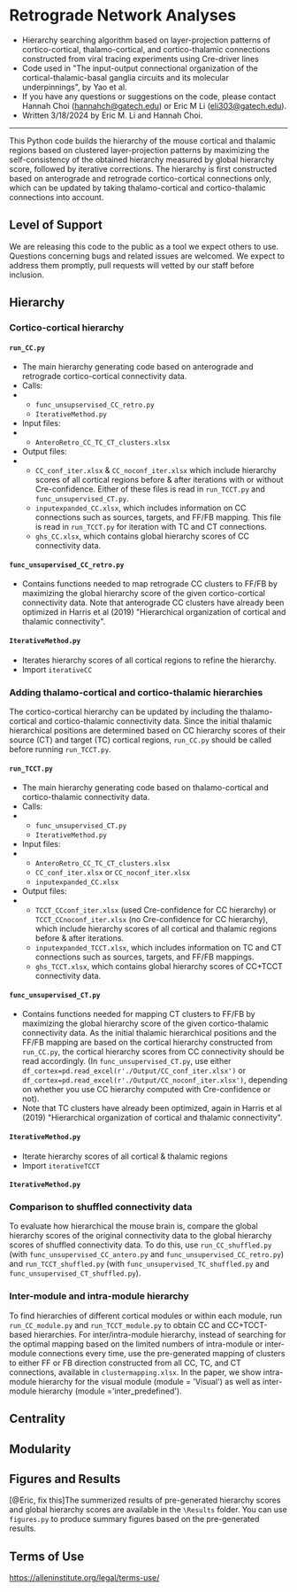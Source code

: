 # Retrograde Network Analyses
- Hierarchy searching algorithm based on layer-projection patterns of cortico-cortical, thalamo-cortical, and cortico-thalamic connections constructed from viral tracing experiments using Cre-driver lines
- Code used in "The input-output connectional organization of the cortical-thalamic-basal ganglia circuits and its molecular underpinnings", by Yao et al.
- If you have any questions or suggestions on the code, please contact Hannah Choi (hannahch@gatech.edu) or Eric M Li (eli303@gatech.edu).
- Written 3/18/2024 by Eric M. Li and Hannah Choi.
---
This Python code builds the hierarchy of the mouse cortical and thalamic regions based on clustered layer-projection patterns by maximizing the self-consistency of the obtained hierarchy measured by global hierarchy score, followed by iterative corrections. The hierarchy is first constructed based on anterograde and retrograde cortico-cortical connections only, which can be updated by taking thalamo-cortical and cortico-thalamic connections into account.
## Level of Support
We are releasing this code to the public as a tool we expect others to use. Questions concerning bugs and related issues are welcomed. We expect to address them promptly, pull requests will vetted by our staff before inclusion.

## Hierarchy
### Cortico-cortical hierarchy
#### `run_CC.py`
- The main hierarchy generating code based on anterograde and retrograde cortico-cortical connectivity data.
- Calls:
- - `func_unsupservised_CC_retro.py`
  - `IterativeMethod.py`
- Input files:
- - `AnteroRetro_CC_TC_CT_clusters.xlsx`
- Output files:
- - `CC_conf_iter.xlsx` & `CC_noconf_iter.xlsx` which include hierarchy scores of all cortical regions before & after iterations with or without Cre-confidence. Either of these files is read in `run_TCCT.py` and `func_unsupervised_CT.py`.
  - `inputexpanded_CC.xlsx`, which includes information on CC connections such as sources, targets, and FF/FB mapping. This file is read in `run_TCCT.py` for iteration with TC and CT connections.
  - `ghs_CC.xlsx`, which contains global hierarchy scores of CC connectivity data.
#### `func_unsupervised_CC_retro.py`
- Contains functions needed to map retrograde CC clusters to FF/FB by maximizing the global hierarchy score of the given cortico-cortical connectivity data. Note that anterograde CC clusters have already been optimized in Harris et al (2019) "Hierarchical organization of cortical and thalamic connectivity".
#### `IterativeMethod.py`
- Iterates hierarchy scores of all cortical regions to refine the hierarchy.
- Import `iterativeCC`
### Adding thalamo-cortical and cortico-thalamic hierarchies
The cortico-cortical hierarchy can be updated by including the thalamo-cortical and cortico-thalamic connectivity data. Since the initial thalamic hierarchical positions are determined based on CC hierarchy scores of their source (CT) and target (TC) cortical regions, `run_CC.py` should be called before running `run_TCCT.py`.
#### `run_TCCT.py`
- The main hierarchy generating code based on thalamo-cortical and cortico-thalamic connectivity data.
- Calls:
- - `func_unsupervised_CT.py`
  - `IterativeMethod.py`
- Input files:
- - `AnteroRetro_CC_TC_CT_clusters.xlsx`
  - `CC_conf_iter.xlsx` or `CC_noconf_iter.xlsx`
  - `inputexpanded_CC.xlsx`
- Output files:
- - `TCCT_CCconf_iter.xlsx` (used Cre-confidence for CC hierarchy) or `TCCT_CCnoconf_iter.xlsx` (no Cre-confidence for CC hierarchy), which include hierarchy scores of all cortical and thalamic regions before & after iterations.
  - `inputexpanded_TCCT.xlsx`, which includes information on TC and CT connections such as sources, targets, and FF/FB mappings.
  - `ghs_TCCT.xlsx`, which contains global hierarchy scores of CC+TCCT connectivity data.
#### `func_unsupervised_CT.py`
- Contains functions needed for mapping CT clusters to FF/FB by maximizing the global hierarchy score of the given cortico-thalamic connectivity data. As the initial thalamic hierarchical positions and the FF/FB mapping are based on the cortical hierarchy constructed from `run_CC.py`, the cortical hierarchy scores from CC connectivity should be read accordingly. (In `func_unsupervised_CT.py`, use either `df_cortex=pd.read_excel(r'./Output/CC_conf_iter.xlsx')` or `df_cortex=pd.read_excel(r'./Output/CC_noconf_iter.xlsx')`, depending on whether you use CC hierarchy computed with Cre-confidence or not).
- Note that TC clusters have already been optimized, again in Harris et al (2019) "Hierarchical organization of cortical and thalamic connectivity".
#### `IterativeMethod.py`
- Iterate hierarchy scores of all cortical & thalamic regions
- Import `iterativeTCCT`
#### `IterativeMethod.py`
### Comparison to shuffled connectivity data
To evaluate how hierarchical the mouse brain is, compare the global hierarchy scores of the original connectivity data to the global hierarchy scores of shuffled connectivity data. To do this, use `run_CC_shuffled.py` (with `func_unsupervised_CC_antero.py` and `func_unsupervised_CC_retro.py`) and `run_TCCT_shuffled.py` (with `func_unsupervised_TC_shuffled.py` and `func_unsupervised_CT_shuffled.py`).
### Inter-module and intra-module hierarchy
To find hierarchies of different cortical modules or within each module, run `run_CC_module.py` and `run_TCCT_module.py` to obtain CC and CC+TCCT-based hierarchies. For inter/intra-module hierarchy, instead of searching for the optimal mapping based on the limited numbers of intra-module or inter-module connections every time, use the pre-generated mapping of clusters to either FF or FB direction constructed from all CC, TC, and CT connections, available in `clustermapping.xlsx`. In the paper, we show intra-module hierarchy for the visual module (module = 'Visual') as well as inter-module hierarchy (module ='inter_predefined').

## Centrality

## Modularity


## Figures and Results
[@Eric, fix this]The summerized results of pre-generated hierarchy scores and global hierarchy scores are available in the `\Results` folder. You can use `figures.py` to produce summary figures based on the pre-generated results.

## Terms of Use
https://alleninstitute.org/legal/terms-use/
